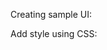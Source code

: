 Creating sample UI:
<snippet id='create-sample-ui-html'/>

Add style using CSS:
<snippet id='style-via-css'/>